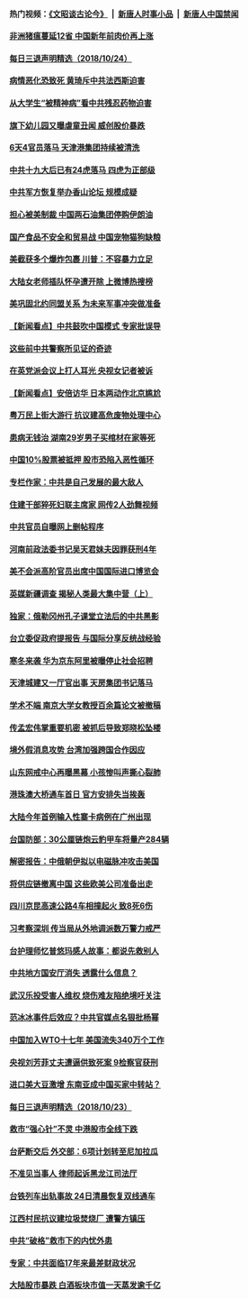 #### 热门视频：[《文昭谈古论今》](https://github.com/gfw-breaker/wenzhao/blob/master/README.md?t=10250333) &nbsp;|&nbsp; [新唐人时事小品](https://github.com/gfw-breaker/ntdtv-comedy/blob/master/README.md?t=10250333) &nbsp;|&nbsp; [新唐人中国禁闻](https://github.com/gfw-breaker/ntdtv-news/blob/master/README.md?t=10250333)

#### [非洲猪瘟蔓延12省 中国新年前肉价再上涨](../pages/nsc413/n10806960.md?t=10250333) 

#### [每日三退声明精选（2018/10/24）](../pages/nsc413/n10807088.md?t=10250333) 


#### [病情恶化恐致死 黄琦斥中共法西斯迫害](../pages/nsc413/n10806757.md?t=10250333) 

#### [从大学生“被精神病”看中共残忍药物迫害](../pages/nsc413/n10805383.md?t=10250333) 

#### [旗下幼儿园又曝虐童丑闻 威创股价暴跌](../pages/nsc413/n10806630.md?t=10250333) 

#### [6天4官员落马 天津港集团持续被清洗](../pages/nsc413/n10806508.md?t=10250333) 

#### [中共十九大后已有24虎落马 四虎为正部级](../pages/nsc413/n10806178.md?t=10250333) 

#### [中共军方恢复举办香山论坛 规模成疑](../pages/nsc413/n10806612.md?t=10250333) 

#### [担心被美制裁 中国两石油集团停购伊朗油](../pages/nsc413/n10806678.md?t=10250333) 

#### [国产食品不安全和贸易战 中国宠物猫狗缺粮](../pages/nsc413/n10806620.md?t=10250333) 

#### [美截获多个爆炸包裹 川普：不容暴力立足](../pages/nsc413/n10806574.md?t=10250333) 

#### [大陆女老师插队怀孕遭开除 上微博热搜榜](../pages/nsc413/n10806600.md?t=10250333) 

#### [美巩固北约同盟关系 为未来军事冲突做准备](../pages/nsc413/n10806340.md?t=10250333) 

#### [【新闻看点】中共鼓吹中国模式 专家批误导](../pages/nsc413/n10806318.md?t=10250333) 

#### [这些前中共警察所见证的奇迹](../pages/nsc413/n10804401.md?t=10250333) 

#### [在英党派会议上打人耳光 央视女记者被诉](../pages/nsc413/n10806421.md?t=10250333) 

#### [【新闻看点】安倍访华 日本两动作北京尴尬](../pages/nsc413/n10806319.md?t=10250333) 

#### [粤万民上街大游行 抗议建高危废物处理中心](../pages/nsc413/n10806485.md?t=10250333) 

#### [患病无钱治 湖南29岁男子买棺材在家等死](../pages/nsc413/n10806284.md?t=10250333) 

#### [中国10%股票被抵押 股市恐陷入恶性循环](../pages/nsc413/n10806266.md?t=10250333) 

#### [专栏作家：中共是自己发展的最大敌人](../pages/nsc413/n10806156.md?t=10250333) 

#### [住建干部猝死妇联主席家 网传2人劲舞视频](../pages/nsc413/n10806292.md?t=10250333) 

#### [中共官员自曝网上删帖程序](../pages/nsc413/n10805927.md?t=10250333) 

#### [河南前政法委书记吴天君妹夫因罪获刑4年](../pages/nsc413/n10805937.md?t=10250333) 

#### [美不会派高阶官员出席中国国际进口博览会](../pages/nsc413/n10805978.md?t=10250333) 

#### [英媒新疆调查 揭秘人类最大集中营（上）](../pages/nsc413/n10806097.md?t=10250333) 

#### [独家：俄勒冈州孔子课堂立法后的中共黑影](../pages/nsc413/n10805932.md?t=10250333) 

#### [台立委促政府提报告 与国际分享反统战经验](../pages/nsc413/n10801236.md?t=10250333) 

#### [寒冬来袭 华为京东阿里被曝停止社会招聘](../pages/nsc413/n10805777.md?t=10250333) 

#### [天津城建又一厅官出事 天房集团书记落马](../pages/nsc413/n10805911.md?t=10250333) 


#### [学术不端 南京大学女教授百余篇论文被撤稿](../pages/nsc413/n10805563.md?t=10250333) 

#### [传孟宏伟掌重要机密 被抓后导致郑晓松坠楼](../pages/nsc413/n10805830.md?t=10250333) 

#### [境外假消息攻势 台湾加强跨国合作因应](../pages/nsc413/n10805556.md?t=10250333) 

#### [山东网戒中心再曝黑幕 小孩惨叫声撕心裂肺](../pages/nsc413/n10805534.md?t=10250333) 

#### [港珠澳大桥通车首日 官方安排失当挨轰](../pages/nsc413/n10805336.md?t=10250333) 

#### [大陆今年首例输入性寨卡病例在广州出现](../pages/nsc413/n10805083.md?t=10250333) 

#### [台国防部：30公厘链炮云豹甲车将量产284辆](../pages/nsc413/n10805174.md?t=10250333) 

#### [解密报告：中俄朝伊拟以电磁脉冲攻击美国](../pages/nsc413/n10805286.md?t=10250333) 

#### [将供应链撤离中国 这些欧美公司准备出走](../pages/nsc413/n10804489.md?t=10250333) 

#### [四川京昆高速公路4车相撞起火 致8死6伤](../pages/nsc413/n10804931.md?t=10250333) 

#### [习考察深圳 传当局从外地调派数万警力戒严](../pages/nsc413/n10804909.md?t=10250333) 

#### [台护理师忆普悠玛感人故事：都说先救别人](../pages/nsc413/n10803807.md?t=10250333) 

#### [中共地方国安厅消失 透露什么信息？](../pages/nsc413/n10804731.md?t=10250333) 

#### [武汉乐投受害人维权 烧伤难友陷绝境吁关注](../pages/nsc413/n10804015.md?t=10250333) 

#### [范冰冰事件后效应？中共官媒点名狠批杨幂](../pages/nsc413/n10804216.md?t=10250333) 


#### [中国加入WTO十七年 美国流失340万个工作](../pages/nsc413/n10804115.md?t=10250333) 

#### [央视刘芳菲丈夫遭逼供致死案 9检察官获刑](../pages/nsc413/n10804445.md?t=10250333) 

#### [进口美大豆激增 东南亚成中国买家中转站？](../pages/nsc413/n10803998.md?t=10250333) 

#### [每日三退声明精选（2018/10/23）](../pages/nsc413/n10804593.md?t=10250333) 

#### [救市“强心针”不灵 中港股市全线下跌](../pages/nsc413/n10804190.md?t=10250333) 

#### [台萨断交后 外交部：6项计划转至尼加拉瓜](../pages/nsc413/n10804474.md?t=10250333) 

#### [不准见当事人 律师起诉黑龙江司法厅](../pages/nsc413/n10804004.md?t=10250333) 

#### [台铁列车出轨事故 24日清晨恢复双线通车](../pages/nsc413/n10804340.md?t=10250333) 

#### [江西村民抗议建垃圾焚烧厂 遭警方镇压](../pages/nsc413/n10804078.md?t=10250333) 

#### [中共“破格”救市下的内忧外患](../pages/nsc413/n10803925.md?t=10250333) 

#### [专家：中共面临17年来最差财政状况](../pages/nsc413/n10804064.md?t=10250333) 

#### [大陆股市暴跌 白酒板块市值一天蒸发逾千亿](../pages/nsc413/n10804068.md?t=10250333) 

